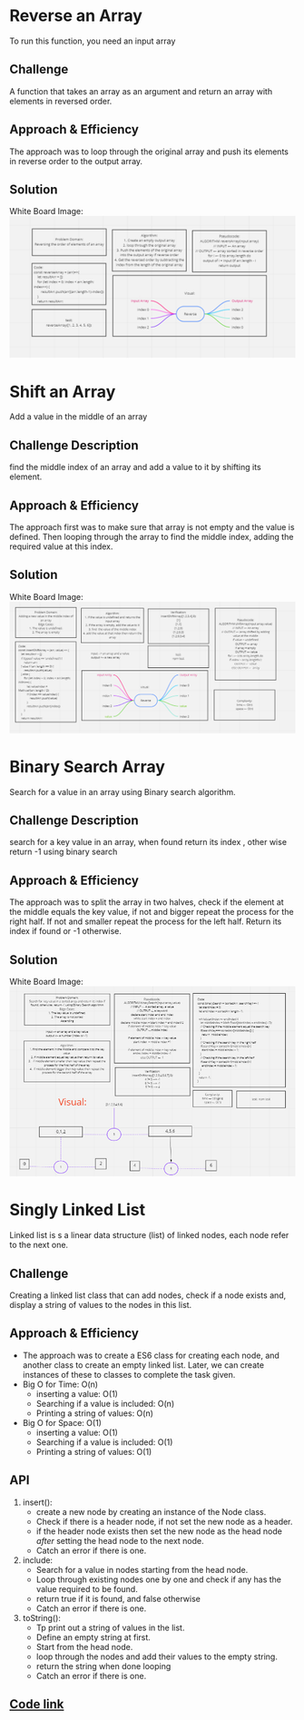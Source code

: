 # Reverse an Array
To run this function, you need an input array

## Challenge
A function that takes an array as an argument and return an array with elements in reversed order.

## Approach & Efficiency
The approach was to loop through the original array and push its elements in reverse order to the output array.

## Solution
White Board Image:
![](assets/reverse-array.png)

# Shift an Array
Add a value in the middle of an array

## Challenge Description
find the middle index of an array and add a value to it by shifting its element.

## Approach & Efficiency
The approach first was to make sure that array is not empty and the value is defined.
Then looping through the array to find the middle index, adding the required value at this index.

## Solution
White Board Image:
![](assets/ArrayShift.png)

# Binary Search Array
Search for a value in an array using Binary search algorithm.

## Challenge Description
search for a key value in an array, when found return its index , other wise return -1 using binary search

## Approach & Efficiency
The approach was to split the array in two halves, check if the element at the middle equals the key value, if not and bigger repeat the process for the right half. If not and smaller repeat the process for the left half. Return its index if found or -1 otherwise.

## Solution
White Board Image:
![](assets/BinarySearch.png)

# Singly Linked List
Linked list is s a linear data structure (list) of linked nodes, each node refer to the next one.

## Challenge
Creating a linked list class that can add nodes, check if a node exists and, display a string of values to the nodes in this list.

## Approach & Efficiency
* The approach was to create a ES6 class for creating each node, and another class to create an empty linked list. Later, we can create instances of these to classes to complete the task given.
* Big O for Time: O(n)
  - inserting a value: O(1)
  - Searching if a value is included: O(n)
  - Printing a string of values: O(n)
* Big O for Space: O(1)
  - inserting a value: O(1)
  - Searching if a value is included: O(1)
  - Printing a string of values: O(1)


## API
1. insert(): 
   - create a new node by creating an instance of the Node class.
   - Check if there is a header node, if not set the new node as a header.
   - if the header node exists then set the new node as the head node *after* setting the head node to the next node.
   - Catch an error if there is one.
2. include:
   - Search for a value in nodes starting from the head node.
   - Loop through existing nodes one by one and check if any has the value required to be found.
   - return true if it is found, and false otherwise
   - Catch an error if there is one.
3. toString():
   - Tp print out a string of values in the list.
   - Define an empty string at first.
   - Start from the head node.
   - loop through the nodes and add their values to the empty string.
   - return the string when done looping
   - Catch an error if there is one.

## [Code link](../challenges/linkedList/linked-list.js)